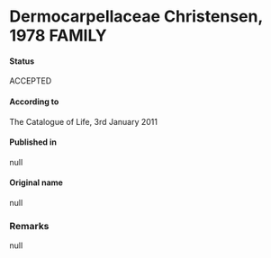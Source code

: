 Dermocarpellaceae Christensen, 1978 FAMILY
=======

#### Status
ACCEPTED

#### According to
The Catalogue of Life, 3rd January 2011

#### Published in
null

#### Original name
null

### Remarks
null